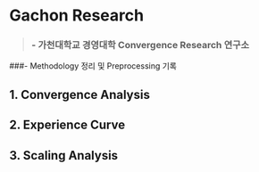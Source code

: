 # Gachon Research
>### - 가천대학교 경영대학 Convergence Research 연구소
 ###- Methodology 정리 및 Preprocessing 기록

## 1. Convergence Analysis
## 2. Experience Curve
## 3. Scaling Analysis
